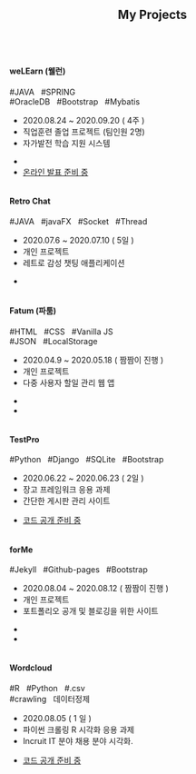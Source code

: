 ---
---
<!-- Section -->
<section>
    <header class="major">
        <h2>My Projects</h2>
    </header>
    <div class="posts">
        <article>
            <a href="#" class="image"><img src="{{ "assets/images/project/welearn.gif" | relative_url }}" alt="" /></a>
            <h4> weLEarn (웰런) </h4>
            <p class="text-center"> #JAVA &nbsp; #SPRING &nbsp; <br> #OracleDB &nbsp; #Bootstrap &nbsp; #Mybatis  </p>
            <ul>
                <li>2020.08.24 ~ 2020.09.20 ( 4주 )</li>
                <li>직업훈련 졸업 프로젝트 (팀인원 2명)</li>
                <li>자가발전 학습 지원 시스템</li>
            </ul>
            <ul class="actions">
                <li><a href="https://github.com/thinpig1130/lms_system.git"><i class="fab fa-github fa-3x"></i></a></li>
                <li><a href="" class="button">온라인 발표 준비 중</a></li>
            </ul>
        </article>
        <article>
            <a href="#" class="image"><img src="{{ "assets/images/project/retro_chat.gif" | relative_url }}" alt="" /></a>
            <h4>Retro Chat</h4>
            <p class="text-center"> #JAVA &nbsp; #javaFX &nbsp; #Socket &nbsp; #Thread <br></p>
            <ul>
                <li>2020.07.6 ~ 2020.07.10 ( 5일 )</li>
                <li>개인 프로젝트</li>
                <li>레트로 감성 챗팅 애플리케이션</li>
            </ul>
            <ul class="actions">
                <li><a href="https://github.com/thinpig1130/RetroChat.git"><i class="fab fa-github fa-3x"></i></a></li>
            </ul>
        </article>
        <article>
            <a href="#" class="image"><img src="{{ "assets/images/project/fatum.gif" | relative_url }}" alt="" /></a>
            <h4>Fatum (파툼) </h4>
             <p class="text-center"> #HTML &nbsp; #CSS &nbsp; #Vanilla JS &nbsp;  <br> #JSON  &nbsp; #LocalStorage </p>
            <ul>
                <li>2020.04.9 ~ 2020.05.18 ( 짬짬이 진행 )</li>
                <li>개인 프로젝트</li>
                <li>다중 사용자 할일 관리 웹 앱</li>
            </ul>
            <ul class="actions">
                <li><a href="https://github.com/thinpig1130/Fatum.git"><i class="fab fa-github fa-3x"></i></a></li><li><a href="https://thinpig1130.github.io/Fatum"><i class="fas fa-play-circle fa-3x"></i></a></li>
            </ul>
        </article>
        <article>
            <a href="#" class="image"><img src="{{ "assets/images/project/testpro.gif" | relative_url }}" alt="" /></a>
            <h4>TestPro</h4>
            <p class="text-center"> #Python &nbsp; #Django &nbsp; #SQLite &nbsp; #Bootstrap<br></p>
            <ul>
                <li>2020.06.22 ~ 2020.06.23 ( 2일 )</li>
                <li> 장고 프레임워크 응용 과제 </li>
                <li> 간단한 게시판 관리 사이트</li>
            </ul>
            <ul class="actions">
                <li><a href="" class="button">코드 공개 준비 중</a></li>
            </ul>
        </article>
        <article>
            <a href="#" class="image"><img src="{{ "assets/images/project/meme.gif" | relative_url }}" alt="" /></a>
            <h4> forMe </h4>
            <p class="text-center"> #Jekyll &nbsp; #Github-pages &nbsp; #Bootstrap &nbsp; <br></p>
            <ul>
                <li>2020.08.04 ~ 2020.08.12 ( 짬짬이 진행 ) </li>
                <li> 개인 프로젝트 </li>
                <li> 포트폴리오 공개 및 블로깅을 위한 사이트</li>
            </ul>
            <ul class="actions">
                <li><a href="https://github.com/thinpig1130/portfolio.git"><i class="fab fa-github fa-3x"></i></a></li><li><a href="https://thinpig1130.github.io/portfolio"><i class="fas fa-play-circle fa-3x"></i></a></li>
            </ul>
        </article>
        <article>
            <a href="#" class="image"><img src="{{ "assets/images/project/wordcloud.png" | relative_url }}" alt="" /></a>
            <h4> Wordcloud </h4>
             <p class="text-center"> #R &nbsp; #Python &nbsp; #.csv <br> #crawling  &nbsp; 데이터정제</p>
            <ul>
                <li> 2020.08.05  ( 1 일 )</li>
                <li> 파이썬 크롤링 R 시각화 응용 과제 </li>
                <li> Incruit IT 분야 채용 분야 시각화.</li>
            </ul>
            <ul class="actions">
                <li><a href="" class="button">코드 공개 준비 중</a></li>
            </ul>
        </article>
    </div>
</section>
